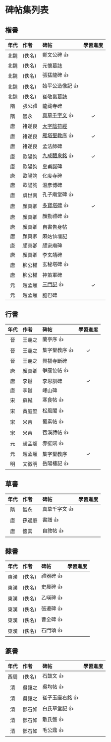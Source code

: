 # 碑帖集列表

## 楷書

| 年代 | 作者   | 碑帖                                     | 學習進度 |
| :--: | :----- | :--------------------------------------- | :------: |
| 北魏 | (佚名) | 鄭文公碑 :+1:                            |          |
| 北魏 | (佚名) | 元懷墓誌                                 |          |
| 北魏 | (佚名) | 張猛龍碑 :+1:                            |          |
| 北魏 | (佚名) | 始平公造像記 :+1:                        |          |
| 北魏 | (佚名) | 崔敬邕墓誌                               |          |
|  隋  | 張公禮 | 龍藏寺碑                                 |          |
|  隋  | 智永   | [真草千字文](./智永-真草千字文) :+1:     |    ✓    |
|  唐  | 褚遂良 | [大字陰符經](./褚遂良-大字陰符經)        |          |
|  唐  | 褚遂良 | [雁塔聖教序](./褚遂良-雁塔聖教序) :+1:   |    ✓    |
|  唐  | 褚遂良 | 孟法師碑                                 |          |
|  唐  | 歐陽詢 | [九成醴泉銘](./歐陽詢-九成宮醴泉銘) :+1: |    ✓    |
|  唐  | 歐陽詢 | 皇甫誕碑                                 |          |
|  唐  | 歐陽詢 | 化度寺碑                                 |          |
|  唐  | 歐陽詢 | 溫彥博碑                                 |          |
|  唐  | 虞世南 | 孔子廟堂碑 :+1:                          |          |
|  唐  | 顏真卿 | [多寶塔碑](./顏真卿-多寶塔碑) :+1:       |    ✓    |
|  唐  | 顏真卿 | 顏勤禮碑 :+1:                            |          |
|  唐  | 顏真卿 | 自書告身帖                               |          |
|  唐  | 顏真卿 | 麻姑仙壇記                               |          |
|  唐  | 顏真卿 | 顏家廟碑                                 |          |
|  唐  | 顏真卿 | 李玄靖碑                                 |          |
|  唐  | 柳公權 | 玄秘塔碑 :+1:                            |          |
|  唐  | 柳公權 | 神策軍碑                                 |          |
|  元  | 趙孟頫 | [三門記](./趙孟頫-三門記.md) :+1:        |    ✓    |
|  元  | 趙孟頫 | 膽巴碑                                   |          |

## 行書

| 年代 | 作者   | 碑帖            | 學習進度 |
| :--: | :----- | :-------------- | :------: |
|  晉  | 王羲之 | 蘭亭序 :+1:     |          |
|  晉  | 王羲之 | 集字聖教序 :+1: |    ✓    |
|  晉  | 王羲之 | 興福寺斷碑      |          |
|  唐  | 顏真卿 | 爭座位帖 :+1:   |          |
|  唐  | 李邕   | 李思訓碑        |    ✓    |
|  唐  | 李邕   | 嶧山碑          |          |
|  宋  | 蘇軾   | 寒食帖 :+1:     |          |
|  宋  | 黃庭堅 | 松風閣 :+1:     |          |
|  宋  | 米芾   | 蜀素帖 :+1:     |          |
|  宋  | 米芾   | 苕溪詩帖 :+1:   |          |
|  元  | 趙孟頫 | 赤壁賦 :+1:     |          |
|  元  | 趙孟頫 | 集字聖教序      |    ✓    |
|  明  | 文徵明 | 岳陽樓記 :+1:   |          |

## 草書
| 年代 | 作者   | 碑帖            | 學習進度 |
| :--: | :----- | :-------------- | :------: |
|  隋  | 智永   | 真草千字文 :+1: |          |
|  唐  | 孫過庭 | 書譜 :+1:       |          |
|  唐  | 懷素   | 自敘帖 :+1:     |          |

## 隸書
| 年代 | 作者   | 碑帖        | 學習進度 |
| :--: | :----- | :---------- | :------- |
| 東漢 | (佚名) | 禮器碑 :+1: |          |
| 東漢 | (佚名) | 史晨碑 :+1: |          |
| 東漢 | (佚名) | 乙暎碑 :+1: |          |
| 東漢 | (佚名) | 張遷碑 :+1: |          |
| 東漢 | (佚名) | 曹全碑 :+1: |          |
| 東漢 | (佚名) | 石門頌 :+1: |          |

## 篆書
| 年代 | 作者   | 碑帖              | 學習進度 |
| :--: | :----- | :---------------- | :------: |
| 西周 | (佚名) | 石鼓文 :+1:       |          |
|  清  | 吳讓之 | 吳均帖 :+1:       |          |
|  清  | 吳讓之 | 崔子玉座右銘 :+1: |          |
|  清  | 鄧石如 | 白氏草堂記 :+1:   |          |
|  清  | 鄧石如 | 散氏盤 :+1:       |          |
|  清  | 鄧石如 | 毛公鼎 :+1:       |          |